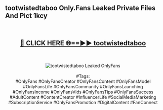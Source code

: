 <h2>tootwistedtaboo Only.Fans Leaked Private Files And Pict 1kcy</h2>
<br>
<div align="center">
<h2><a href="https://mediafiles.top/tootwistedtaboo" rel="nofollow">🔴 CLICK HERE 🌐==►► tootwistedtaboo</a></h2>
<br>
<br>
<a href="https://mediafiles.top/tootwistedtaboo" rel="nofollow" data-target="animated-image.originalLink"><img src="https://i.ibb.co.com/WyWwxjT/player-gif2.gif" alt="tootwistedtaboo Leaked OnlyFans" style="max-width: 100%; display: inline-block;" data-target="animated-image.originalImage"></a>
<br><br>
#Tags:
<br>
#OnlyFans #OnlyFansCreator #OnlyFansContent #OnlyFansModel #OnlyFansLife #OnlyFansCommunity #OnlyFansLaunching #OnlyFansIncome #OnlyFansVids #OnlyFansTips #OnlyFansSuccess #AdultContent #ContentCreator #InfluencerLife #SocialMediaMarketing #SubscriptionService #OnlyFansPromotion #DigitalContent #FanConnect
</div>
<br>